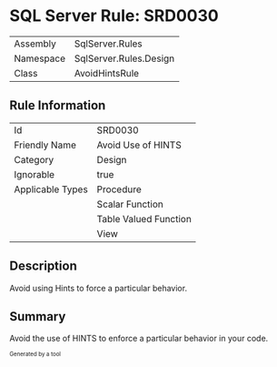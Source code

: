 ﻿# SQL Server Rule: SRD0030
  
|    |    |
|----|----|
| Assembly | SqlServer.Rules |
| Namespace | SqlServer.Rules.Design |
| Class | AvoidHintsRule |
  
## Rule Information
  
|    |    |
|----|----|
| Id | SRD0030 |
| Friendly Name | Avoid Use of HINTS |
| Category | Design |
| Ignorable | true |
| Applicable Types | Procedure  |
|   | Scalar Function |
|   | Table Valued Function |
|   | View |
  
## Description
  
Avoid using Hints to force a particular behavior.
  
## Summary
  
Avoid the use of HINTS to enforce a particular behavior in your code.
  
<sub><sup>Generated by a tool</sup></sub>
